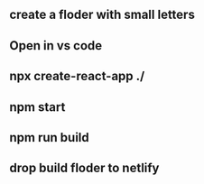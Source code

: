 ## create a floder with small letters
## Open in vs code
## npx create-react-app ./
## npm start
## npm run build
## drop build floder to netlify